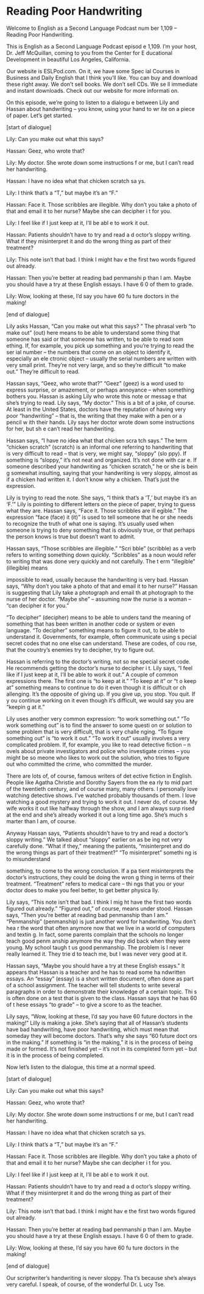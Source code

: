 # Reading Poor Handwriting

Welcome to English as a Second Language Podcast num ber 1,109 – Reading Poor Handwriting.

This is English as a Second Language Podcast episod e 1,109. I’m your host, Dr. Jeff McQuillan, coming to you from the Center for E ducational Development in beautiful Los Angeles, California.

Our website is ESLPod.com. On it, we have some Spec ial Courses in Business and Daily English that I think you’ll like. You can  buy and download these right away. We don’t sell books. We don’t sell CDs. We se ll immediate and instant downloads. Check out our website for more informati on.

On this episode, we’re going to listen to a dialogu e between Lily and Hassan about handwriting – you know, using your hand to wr ite on a piece of paper. Let’s get started.

[start of dialogue]

Lily: Can you make out what this says?

Hassan: Geez, who wrote that?

Lily: My doctor. She wrote down some instructions f or me, but I can’t read her handwriting.

Hassan: I have no idea what that chicken scratch sa ys.

Lily: I think that’s a “T,” but maybe it’s an “F.”

Hassan: Face it. Those scribbles are illegible. Why  don’t you take a photo of that and email it to her nurse? Maybe she can decipher i t for you.

Lily: I feel like if I just keep at it, I’ll be abl e to work it out.

Hassan: Patients shouldn’t have to try and read a d octor’s sloppy writing. What if they misinterpret it and do the wrong thing as part  of their treatment?

Lily: This note isn’t that bad. I think I might hav e the first two words figured out already.

Hassan: Then you’re better at reading bad penmanshi p than I am. Maybe you should have a try at these English essays. I have 6 0 of them to grade.

Lily: Wow, looking at these, I’d say you have 60 fu ture doctors in the making!

[end of dialogue]

Lily asks Hassan, “Can you make out what this says? ” The phrasal verb “to make out” (out) here means to be able to understand some thing that someone has said or that someone has written, to be able to read som ething. If, for example, you pick up something and you’re trying to read the ser ial number – the numbers that come on an object to identify it, especially an ele ctronic object – usually the serial numbers are written with very small print. They’re not very large, and so they’re difficult “to make out.” They’re difficult to read.

Hassan says, “Geez, who wrote that?” “Geez” (geez) is a word used to express surprise, or amazement, or perhaps annoyance – when  something bothers you. Hassan is asking Lily who wrote this note or messag e that she’s trying to read. Lily says, “My doctor.” This is a bit of a joke, of  course. At least in the United States, doctors have the reputation of having very poor “handwriting” – that is, the writing that they make with a pen or a pencil w ith their hands. Lily says her doctor wrote down some instructions for her, but sh e can’t read her handwriting.

Hassan says, “I have no idea what that chicken scra tch says.” The term “chicken scratch” (scratch) is an informal one referring to handwriting that is very difficult to read – that is very, we might say, “sloppy” (slo ppy). If something is “sloppy,” it’s not neat and organized. It’s not done with car e. If someone described your handwriting as “chicken scratch,” he or she is bein g somewhat insulting, saying that your handwriting is very sloppy, almost as if a chicken had written it. I don’t know why a chicken. That’s just the expression.

Lily is trying to read the note. She says, “I think  that’s a ‘T,’ but maybe it’s an ‘F.’” Lily is pointing to different letters on the piece of paper, trying to guess what they are. Hassan says, “Face it. Those scribbles are ill egible.” The expression “face (face) it (it)” is used to tell someone that he or she needs to recognize the truth of what one is saying. It’s usually used when someone is trying to deny something that is obviously true, or that perhaps the person knows is true but doesn’t want to admit.

Hassan says, “Those scribbles are illegible.” “Scri bble” (scribble) as a verb refers to writing something down quickly. “Scribbles” as a  noun would refer to writing that was done very quickly and not carefully. The t erm “illegible” (illegible) means

impossible to read, usually because the handwriting  is very bad. Hassan says, “Why don’t you take a photo of that and email it to  her nurse?” Hassan is suggesting that Lily take a photograph and email th at photograph to the nurse of her doctor. “Maybe she” – assuming now the nurse is  a woman – “can decipher it for you.”

“To decipher” (decipher) means to be able to unders tand the meaning of something that has been written in another code or system or even language. “To decipher” something means to figure it out, to be able to understand it. Governments, for example, often communicate using s pecial secret codes that no one else can understand. These are codes, of cou rse, that the country’s enemies try to decipher, try to figure out.

Hassan is referring to the doctor’s writing, not so me special secret code. He recommends getting the doctor’s nurse to decipher i t. Lily says, “I feel like if I just keep at it, I’ll be able to work it out.” A couple of common expressions there. The first one is “to keep at it.” “To keep at it” or “t o keep at” something means to continue to do it even though it is difficult or ch allenging. It’s the opposite of giving up. If you give up, you stop. You quit. If y ou continue working on it even though it’s difficult, we would say you are “keepin g at it.”

Lily uses another very common expression: “to work something out.” “To work something out” is to find the answer to some questi on or solution to some problem that is very difficult, that is very challe nging. “To figure something out” is “to work it out.” “To work it out” usually involves  a very complicated problem. If, for example, you like to read detective fiction – n ovels about private investigators and police who investigate crimes – you might be so meone who likes to work out the solution, who tries to figure out who committed  the crime, who committed the murder.

There are lots of, of course, famous writers of det ective fiction in English. People like Agatha Christie and Dorothy Sayers from the ea rly to mid part of the twentieth century, and of course many, many others.  I personally love watching detective shows. I’ve watched probably thousands of  them. I love watching a good mystery and trying to work it out. I never do,  of course. My wife works it out like halfway through the show, and I am always surp rised at the end and she’s already worked it out a long time ago. She’s much s marter than I am, of course.

Anyway Hassan says, “Patients shouldn’t have to try  and read a doctor’s sloppy writing.” We talked about “sloppy” earlier on as be ing not very carefully done. “What if they,” meaning the patients, “misinterpret  and do the wrong things as part of their treatment?” “To misinterpret” somethi ng is to misunderstand

something, to come to the wrong conclusion. If a pa tient misinterprets the doctor’s instructions, they could be doing the wron g thing in terms of their treatment. “Treatment” refers to medical care – thi ngs that you or your doctor does to make you feel better, to get better physica lly.

Lily says, “This note isn’t that bad. I think I mig ht have the first two words figured out already.” “Figured out,” of course, means under stood. Hassan says, “Then you’re better at reading bad penmanship than I am.”  “Penmanship” (penmanship) is just another word for handwriting. You don’t hea r the word that often anymore now that we live in a world of computers and textin g. In fact, some parents complain that the schools no longer teach good penm anship anymore the way they did back when they were young. My school taugh t us good penmanship. The problem is I never really learned it. They trie d to teach me, but I was never very good at it.

Hassan says, “Maybe you should have a try at these English essays.” It appears that Hassan is a teacher and he has to read some ha ndwritten essays. An “essay” (essay) is a short written document, often done as part of a school assignment. The teacher will tell students to write  several paragraphs in order to demonstrate their knowledge of a certain topic. Thi s is often done on a test that is given to the class. Hassan says that he has 60 of t hese essays “to grade” – to give a score to as the teacher.

Lily says, “Wow, looking at these, I’d say you have  60 future doctors in the making!” Lilly is making a joke. She’s saying that all of Hassan’s students have bad handwriting, have poor handwriting, which must mean that someday they will become doctors. That’s why she says “60 future doct ors in the making.” If something is “in the making,” it is in the process of being made or formed. It’s not finished yet – it’s not in its completed form yet –  but it is in the process of being completed.

Now let’s listen to the dialogue, this time at a normal speed.

[start of dialogue]

Lily: Can you make out what this says?

Hassan: Geez, who wrote that?

Lily: My doctor. She wrote down some instructions f or me, but I can’t read her handwriting.

Hassan: I have no idea what that chicken scratch sa ys.

Lily: I think that’s a “T,” but maybe it’s an “F.”

Hassan: Face it. Those scribbles are illegible. Why  don’t you take a photo of that and email it to her nurse? Maybe she can decipher i t for you.

Lily: I feel like if I just keep at it, I’ll be abl e to work it out.

Hassan: Patients shouldn’t have to try and read a d octor’s sloppy writing. What if they misinterpret it and do the wrong thing as part  of their treatment?

Lily: This note isn’t that bad. I think I might hav e the first two words figured out already.

Hassan: Then you’re better at reading bad penmanshi p than I am. Maybe you should have a try at these English essays. I have 6 0 of them to grade.

Lily: Wow, looking at these, I’d say you have 60 fu ture doctors in the making!

[end of dialogue]

Our scriptwriter’s handwriting is never sloppy. Tha t’s because she’s always very careful. I speak, of course, of the wonderful Dr. L ucy Tse.



